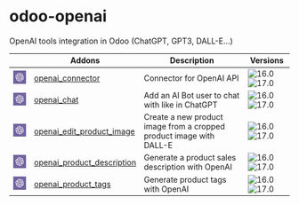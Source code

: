 # odoo-openai
OpenAI tools integration in Odoo (ChatGPT, GPT3, DALL-E...)

|                                                                                                         | Addons                                                               | Description                                                         | Versions                                                                                                     |
|---------------------------------------------------------------------------------------------------------|----------------------------------------------------------------------|---------------------------------------------------------------------|--------------------------------------------------------------------------------------------------------------|
| [<img src="./openai_connector/static/description/icon.png" style="width:100px;"/>](./openai_connector/README.md) | [openai_connector](./openai_connector/README.md)                     | Connector for OpenAI API                                            | ![16.0](https://img.shields.io/badge/-16.0-blueviolet)![17.0](https://img.shields.io/badge/-17.0-blue) |
| [<img src="./openai_chat/static/description/icon.png" style="width:100px;"/>](./openai_chat/README.md) | [openai_chat](./openai_chat/README.md)                               | Add an AI Bot user to chat with like in ChatGPT                     | ![16.0](https://img.shields.io/badge/-16.0-blueviolet)![17.0](https://img.shields.io/badge/-17.0-blue)                         |
| [<img src="./openai_edit_product_image/static/description/icon.png" style="width:100px;"/>](./openai_edit_product_image/README.md) | [openai_edit_product_image](./openai_edit_product_image/README.md)                               | Create a new product image from a cropped product image with DALL-E | ![16.0](https://img.shields.io/badge/-16.0-blueviolet)![17.0](https://img.shields.io/badge/-17.0-blue)                                                       |
| [<img src="./openai_product_description/static/description/icon.png" style="width:100px;"/>](./openai_product_description/README.md) | [openai_product_description](./openai_product_description/README.md) | Generate a product sales description with OpenAI                    | ![16.0](https://img.shields.io/badge/-16.0-blueviolet)![17.0](https://img.shields.io/badge/-17.0-blue)                                                       |
| [<img src="./openai_product_tags/static/description/icon.png" style="width:100px;"/>](./openai_product_tags/README.md) | [openai_product_tags](./openai_product_tags/README.md)               | Generate product tags with OpenAI                                   | ![16.0](https://img.shields.io/badge/-16.0-blueviolet)![17.0](https://img.shields.io/badge/-17.0-blue)                                                       |

